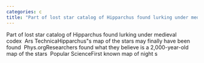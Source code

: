 ```yaml
---
categories: c
title: "Part of lost star catalog of Hipparchus found lurking under medieval codex  Ars Technica"
---
```

Part of lost star catalog of Hipparchus found lurking under medieval codex&nbsp;&nbsp;Ars TechnicaHipparchus"s map of the stars may finally have been found&nbsp;&nbsp;Phys.orgResearchers found what they believe is a 2,000-year-old map of the stars&nbsp;&nbsp;Popular ScienceFirst known map of night s